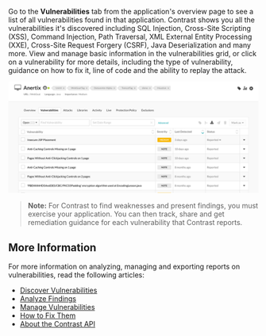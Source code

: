 <!--
title: "Discover Vulnerabilities"
description: "Overview of discovering vulnerabilities"
tags: "user applications discover vulnerabilities quick start guide"
-->

 
Go to the **Vulnerabilities** tab from the application's overview page to see a list of all vulnerabilities found in that application. Contrast shows you all the vulnerabilities it's discovered including SQL Injection, Cross-Site Scripting (XSS), Command Injection, Path Traversal, XML External Entity Processing (XXE), Cross-Site Request Forgery (CSRF), Java Deserialization and many more. View and manage basic information in the vulnerabilities grid, or click on a vulnerability for more details, including the type of vulnerability, guidance on how to fix it, line of code and the ability to replay the attack. 

<a href="assets/images/Application-vulns-tab.png" rel="lightbox" title="View vulnerabilities found in an application"><img class="thumbnail" src="assets/images/Application-vulns-tab.png"/></a>

> **Note:** For Contrast to find weaknesses and present findings, you must exercise your application. You can then track, share and get remediation guidance for each vulnerability that Contrast reports. 

## More Information 

For more information on analyzing, managing and exporting reports on vulnerabilities, read the following articles: 

* [Discover Vulnerabilities](user-vulns.html#discover-vulns)
* [Analyze Findings](user-vulns.html#analyze)
* [Manage Vulnerabilities](user-vulns.html#manage-vuln)
* [How to Fix Them](user-vulns.html#remediate)
* [About the Contrast API](tools-about.html#api-about)
